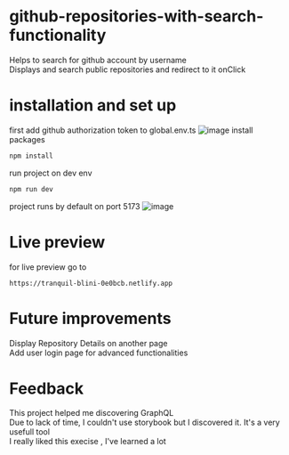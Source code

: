 # github-repositories-with-search-functionality
Helps to search for github account by username <br/>
Displays and search public repositories and redirect to it onClick
# installation and set up 
first add github authorization token to global.env.ts 
![image](https://user-images.githubusercontent.com/61582492/202676637-af554ecd-18a9-44fd-821a-5c76e31e8468.png)
install packages
```javascript
npm install
```
run project on dev env
```javascript
npm run dev
```
project runs by default on port 5173
![image](https://user-images.githubusercontent.com/61582492/202678490-39845811-a079-4dc7-8da0-c5567492bc41.png)
# Live preview
for live preview go to 
```link
https://tranquil-blini-0e0bcb.netlify.app
```
# Future improvements
Display Repository Details on another page<br/>
Add user login page for advanced functionalities<br/>

# Feedback
This project helped me discovering GraphQL <br/>
Due to lack of time, I couldn't use storybook but I discovered it. It's a very usefull tool <br/>
I really liked this execise , I've learned a lot 
